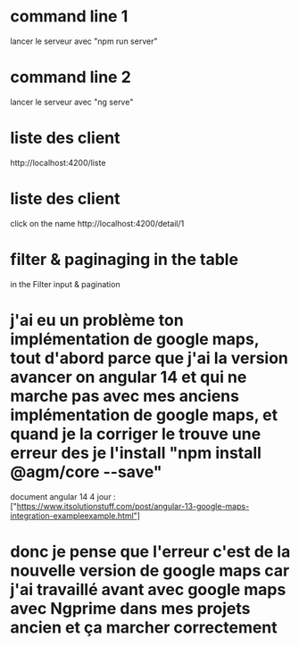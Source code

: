 # command line 1
lancer le serveur avec "npm run server"

# command line 2
lancer le serveur avec "ng serve"

# liste des client
http://localhost:4200/liste


# liste des client
click on the name
http://localhost:4200/detail/1

# filter & paginaging in the table
in the Filter input & pagination


# j'ai eu un problème ton implémentation de google maps, tout d'abord parce que j'ai la version avancer on angular 14 et qui ne marche pas avec mes anciens implémentation de google maps, et quand je la corriger le trouve une erreur des je l'install "npm install @agm/core --save"
document angular 14  4 jour : 
["https://www.itsolutionstuff.com/post/angular-13-google-maps-integration-exampleexample.html"]

# donc je pense que l'erreur c'est de la nouvelle version de google maps car j'ai travaillé avant avec google maps avec Ngprime dans mes projets ancien et ça marcher correctement
